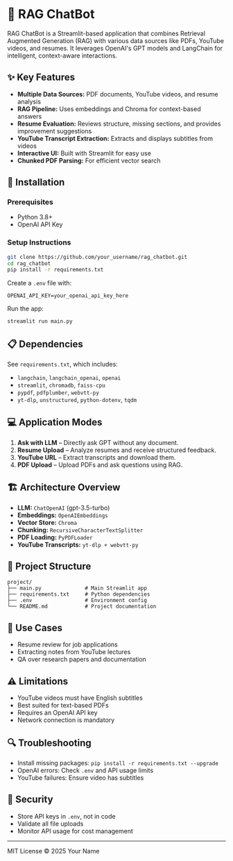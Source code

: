 # 🤖 RAG ChatBot

RAG ChatBot is a Streamlit-based application that combines Retrieval Augmented Generation (RAG) with various data sources like PDFs, YouTube videos, and resumes. It leverages OpenAI's GPT models and LangChain for intelligent, context-aware interactions.

## ✨ Key Features

- **Multiple Data Sources:** PDF documents, YouTube videos, and resume analysis
- **RAG Pipeline:** Uses embeddings and Chroma for context-based answers
- **Resume Evaluation:** Reviews structure, missing sections, and provides improvement suggestions
- **YouTube Transcript Extraction:** Extracts and displays subtitles from videos
- **Interactive UI:** Built with Streamlit for easy use
- **Chunked PDF Parsing:** For efficient vector search

## 🚀 Installation

### Prerequisites

- Python 3.8+
- OpenAI API Key

### Setup Instructions

```bash
git clone https://github.com/your_username/rag_chatbot.git
cd rag_chatbot
pip install -r requirements.txt
```

Create a `.env` file with:

```env
OPENAI_API_KEY=your_openai_api_key_here
```

Run the app:

```bash
streamlit run main.py
```

## 📋 Dependencies

See `requirements.txt`, which includes:

- `langchain`, `langchain_openai`, `openai`
- `streamlit`, `chromadb`, `faiss-cpu`
- `pypdf`, `pdfplumber`, `webvtt-py`
- `yt-dlp`, `unstructured`, `python-dotenv`, `tqdm`

## 💻 Application Modes

1. **Ask with LLM** – Directly ask GPT without any document.
2. **Resume Upload** – Analyze resumes and receive structured feedback.
3. **YouTube URL** – Extract transcripts and download them.
4. **PDF Upload** – Upload PDFs and ask questions using RAG.

## 🏗️ Architecture Overview

- **LLM:** `ChatOpenAI` (gpt-3.5-turbo)
- **Embeddings:** `OpenAIEmbeddings`
- **Vector Store:** `Chroma`
- **Chunking:** `RecursiveCharacterTextSplitter`
- **PDF Loading:** `PyPDFLoader`
- **YouTube Transcripts:** `yt-dlp + webvtt-py`

## 📁 Project Structure

```
project/
├── main.py              # Main Streamlit app
├── requirements.txt     # Python dependencies
├── .env                 # Environment config
└── README.md            # Project documentation
```

## 🎯 Use Cases

- Resume review for job applications
- Extracting notes from YouTube lectures
- QA over research papers and documentation

## ⚠️ Limitations

- YouTube videos must have English subtitles
- Best suited for text-based PDFs
- Requires an OpenAI API key
- Network connection is mandatory

## 🔍 Troubleshooting

- Install missing packages: `pip install -r requirements.txt --upgrade`
- OpenAI errors: Check `.env` and API usage limits
- YouTube failures: Ensure video has subtitles

## 🔐 Security

- Store API keys in `.env`, not in code
- Validate all file uploads
- Monitor API usage for cost management

---

MIT License © 2025 Your Name
